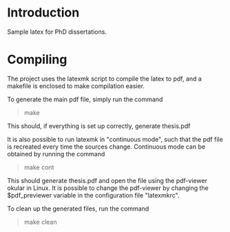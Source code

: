 Introduction
============

Sample latex for PhD dissertations.

Compiling
=========

The project uses the latexmk script to compile the latex to pdf, and a makefile
is enclosed to make compilation easier.

To generate the main pdf file, simply run the command

> make

This should, if everything is set up correctly, generate thesis.pdf

It is also possible to run latexmk in "continuous mode", such that the pdf file
is recreated every time the sources change. Continuous mode can be obtained by
running the command

> make cont

This should generate thesis.pdf and open the file using the pdf-viewer okular in Linux.
It is possible to change the pdf-viewer by changing the $pdf_previewer variable
in the configuration file "latexmkrc".

To clean up the generated files, run the command
> make clean
